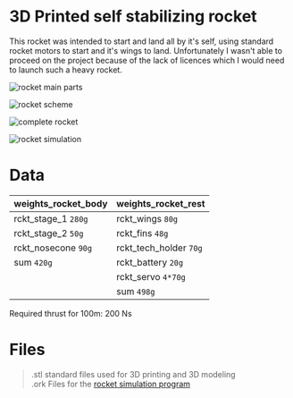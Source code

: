 
# 3D Printed self stabilizing rocket

This rocket was intended to start and land all by it's self, using standard rocket motors to start and it's wings to land. Unfortunately I wasn't able to proceed on the project because of the lack of licences which I would need to launch such a heavy rocket.

![rocket main parts ](http://mrgrimod.de/FILES/rckt_parts.png)

![rocket scheme](http://mrgrimod.de/FILES/rckt_scheme.png)

![complete rocket](http://mrgrimod.de/FILES/rckt_complete.png)

![rocket simulation](http://mrgrimod.de/FILES/rckt_sim.png)

# Data

| weights_rocket_body | weights_rocket_rest|
|----------------|-------------------------------|
|rckt_stage_1	`280g`| rckt_wings  `80g`        |
|rckt_stage_2	`50g`| rckt_fins  `48g`       	|
|rckt_nosecone	`90g`| rckt_tech_holder `70g`|
|sum	`420g`| rckt_battery `20g`|
|| rckt_servo `4*70g`|
|| sum  `498g`|

Required thrust for 100m: 200 Ns

# Files

> .stl standard files used for 3D printing and 3D modeling <br>
> .ork Files for the [rocket simulation program](http://openrocket.info/)
